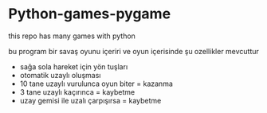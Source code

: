 # Python-games-pygame
this repo has many games with python

bu program bir savaş oyunu içeriri ve oyun içerisinde şu ozellikler mevcuttur
- sağa sola hareket için yön tuşları
- otomatik uzaylı oluşması
- 10 tane uzaylı vurulunca oyun biter  = kazanma
- 3 tane uzaylı kaçırınca = kaybetme
- uzay gemisi ile uzalı çarpışırsa = kaybetme

